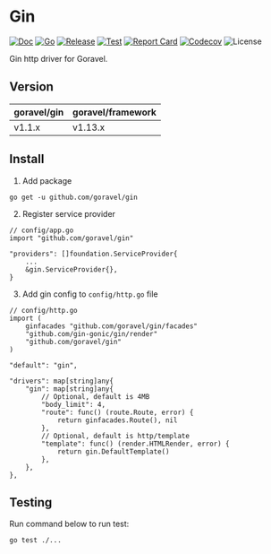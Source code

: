 # Gin

[![Doc](https://pkg.go.dev/badge/github.com/goravel/gin)](https://pkg.go.dev/github.com/goravel/gin)
[![Go](https://img.shields.io/github/go-mod/go-version/goravel/gin)](https://go.dev/)
[![Release](https://img.shields.io/github/release/goravel/gin.svg)](https://github.com/goravel/gin/releases)
[![Test](https://github.com/goravel/gin/actions/workflows/test.yml/badge.svg)](https://github.com/goravel/gin/actions)
[![Report Card](https://goreportcard.com/badge/github.com/goravel/gin)](https://goreportcard.com/report/github.com/goravel/gin)
[![Codecov](https://codecov.io/gh/goravel/gin/branch/master/graph/badge.svg)](https://codecov.io/gh/goravel/gin)
![License](https://img.shields.io/github/license/goravel/gin)

Gin http driver for Goravel.

## Version

| goravel/gin | goravel/framework |
|-------------|-------------------|
| v1.1.x      | v1.13.x           |

## Install

1. Add package

```
go get -u github.com/goravel/gin
```

2. Register service provider

```
// config/app.go
import "github.com/goravel/gin"

"providers": []foundation.ServiceProvider{
    ...
    &gin.ServiceProvider{},
}
```

3. Add gin config to `config/http.go` file

```
// config/http.go
import (
    ginfacades "github.com/goravel/gin/facades"
    "github.com/gin-gonic/gin/render"
    "github.com/goravel/gin"
)

"default": "gin",

"drivers": map[string]any{
    "gin": map[string]any{
        // Optional, default is 4MB
        "body_limit": 4,
        "route": func() (route.Route, error) {
            return ginfacades.Route(), nil
        },
        // Optional, default is http/template
        "template": func() (render.HTMLRender, error) {
            return gin.DefaultTemplate()
        },
    },
},
```

## Testing

Run command below to run test:

```
go test ./...
```

